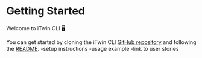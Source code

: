 # Getting Started

Welcome to iTwin CLI 🖥️

You can get started by cloning the iTwin CLI [GitHub repository](https://github.com/iTwin/itwin-cli/tree/public-itwin-cli
) and following the [README](https://github.com/iTwin/itwin-cli/tree/public-itwin-cli?tab=readme-ov-file#itwin-commandline-tool).
-setup instructions
-usage example
-link to user stories